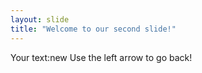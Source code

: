 ```yaml
---
layout: slide
title: "Welcome to our second slide!"
---
```

Your text:new
Use the left arrow to go back!
